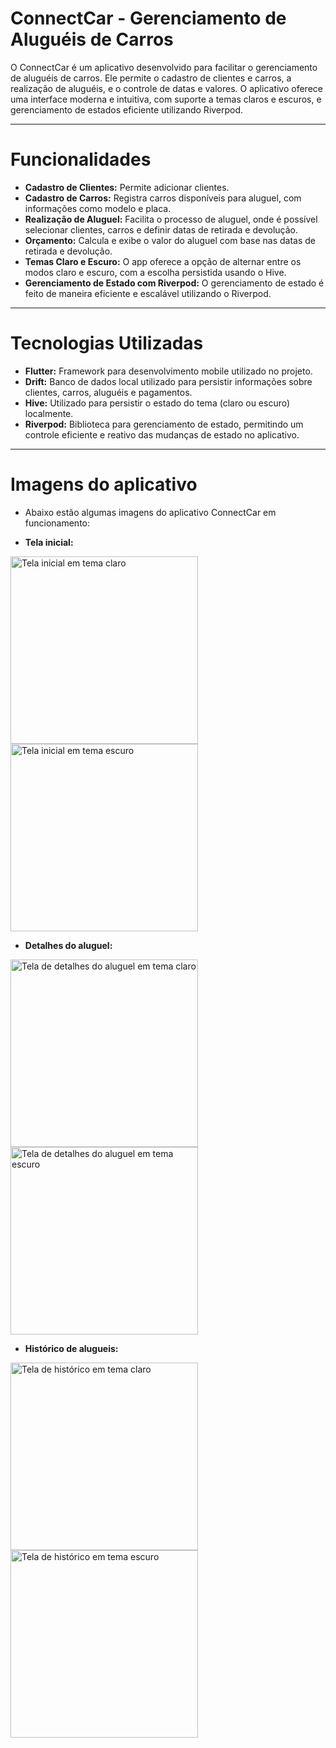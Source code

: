 # ConnectCar - Gerenciamento de Aluguéis de Carros
O ConnectCar é um aplicativo desenvolvido para facilitar o gerenciamento de aluguéis de carros. Ele permite o cadastro de clientes e carros, a realização de aluguéis, e o controle de datas e valores. O aplicativo oferece uma interface moderna e intuitiva, com suporte a temas claros e escuros, e gerenciamento de estados eficiente utilizando Riverpod.

---

# Funcionalidades
- **Cadastro de Clientes:** Permite adicionar clientes.
- **Cadastro de Carros:** Registra carros disponíveis para aluguel, com informações como modelo e placa.
- **Realização de Aluguel:** Facilita o processo de aluguel, onde é possível selecionar clientes, carros e definir datas de retirada e devolução.
- **Orçamento:** Calcula e exibe o valor do aluguel com base nas datas de retirada e devolução.
- **Temas Claro e Escuro:** O app oferece a opção de alternar entre os modos claro e escuro, com a escolha persistida usando o Hive.
- **Gerenciamento de Estado com Riverpod:** O gerenciamento de estado é feito de maneira eficiente e escalável utilizando o Riverpod.

---

# Tecnologias Utilizadas
- **Flutter:** Framework para desenvolvimento mobile utilizado no projeto.
- **Drift:** Banco de dados local utilizado para persistir informações sobre clientes, carros, aluguéis e pagamentos.
- **Hive:** Utilizado para persistir o estado do tema (claro ou escuro) localmente.
- **Riverpod:** Biblioteca para gerenciamento de estado, permitindo um controle eficiente e reativo das mudanças de estado no aplicativo.

---

# Imagens do aplicativo
- Abaixo estão algumas imagens do aplicativo ConnectCar em funcionamento:

- **Tela inicial:** 
<img src="lib/assets/screenshots/telainicial_claro.jpg" alt="Tela inicial em tema claro" width="300" />
<img src="lib/assets/screenshots/telainicial_escuro.jpg" alt="Tela inicial em tema escuro" width="300" />

- **Detalhes do aluguel:**
<img src="lib/assets/screenshots/detalhesaluguel_claro.jpg" alt="Tela de detalhes do aluguel em tema claro" width="300" />
<img src="lib/assets/screenshots/detalhesaluguel_escuro.jpg" alt="Tela de detalhes do aluguel em tema escuro" width="300" />

- **Histórico de alugueis:**
<img src="lib/assets/screenshots/historico_claro.jpg" alt="Tela de histórico em tema claro" width="300" />
<img src="lib/assets/screenshots/historico_escuro.jpg" alt="Tela de histórico em tema escuro" width="300" />